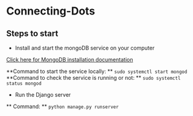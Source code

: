 # Connecting-Dots


## Steps to start

* Install and start the mongoDB service on your computer

[Click here for MongoDB installation documentation](https://www.mongodb.com/docs/manual/tutorial/install-mongodb-on-ubuntu/)

**Command to start the service locally: ** `sudo systemctl start mongod`
**Command to check the service is running or not: ** `sudo systemctl status mongod`


* Run the Django server

** Command: ** `python manage.py runserver`
